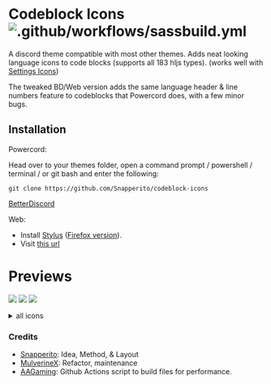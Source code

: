 # Codeblock Icons ![.github/workflows/sassbuild.yml](https://github.com/Snapperito/codeblock-icons/workflows/.github/workflows/sassbuild.yml/badge.svg?branch=main&event=push)
A discord theme compatible with most other themes. Adds neat looking language icons to code blocks (supports all 183 hljs types). (works well with [Settings Icons](https://github.com/Snapperito/Settings-Icons))

The tweaked BD/Web version adds the same language header & line numbers feature to codeblocks that Powercord does, with a few minor bugs.

## Installation
Powercord:

Head over to your themes folder, open a command prompt / powershell / terminal / or git bash and enter the following:
```
git clone https://github.com/Snapperito/codeblock-icons
```
[BetterDiscord](https://betterdiscord.net/ghdl?id=3425)

Web:
- Install [Stylus](https://chrome.google.com/webstore/detail/stylus/clngdbkpkpeebahjckkjfobafhncgmne?hl=en) ([Firefox version](https://addons.mozilla.org/en-US/firefox/addon/styl-us/)).
- Visit [this url](https://snapperito.github.io/codeblock-icons/codeblock-tweaks.user.css)

# Previews


![](https://media.discordapp.net/attachments/755125985330069599/770834128206692372/unknown.png)
![](https://media.discordapp.net/attachments/755125985330069599/770834173026893894/unknown.png)
![](https://media.discordapp.net/attachments/755125985330069599/770834227997835264/unknown.png)

<details>
  <summary>all icons</summary>

![](https://media.discordapp.net/attachments/761658510211285042/770877112722259968/unknown.png)
![](https://media.discordapp.net/attachments/761658510211285042/770877473583267850/unknown.png)
![](https://media.discordapp.net/attachments/761658510211285042/770877686687596544/unknown.png)
![](https://media.discordapp.net/attachments/761658510211285042/770877870423277588/unknown.png)
![](https://media.discordapp.net/attachments/761658510211285042/770878072018829312/unknown.png)
![](https://media.discordapp.net/attachments/761658510211285042/770878281830236180/unknown.png)
![](https://media.discordapp.net/attachments/761658510211285042/770878928071163924/unknown.png)
![](https://media.discordapp.net/attachments/761658510211285042/770879229704929290/unknown.png)
![](https://media.discordapp.net/attachments/761658510211285042/770879380566179850/unknown.png)
![](https://media.discordapp.net/attachments/761658510211285042/770879535842590720/unknown.png)
![](https://media.discordapp.net/attachments/761658510211285042/770879689761619988/unknown.png)
![](https://media.discordapp.net/attachments/761658510211285042/770879866748141618/unknown.png)
![](https://media.discordapp.net/attachments/761658510211285042/770880014555283497/unknown.png)
![](https://media.discordapp.net/attachments/761658510211285042/770880114396364800/unknown.png)


</details>

### Credits
- [Snapperito](https://github.com/Snapperito): Idea, Method, & Layout
- [MulverineX](https://github.com/MulverineX): Refactor, maintenance
- [AAGaming](https://github.com/ADoesGit): Github Actions script to build files for performance.
